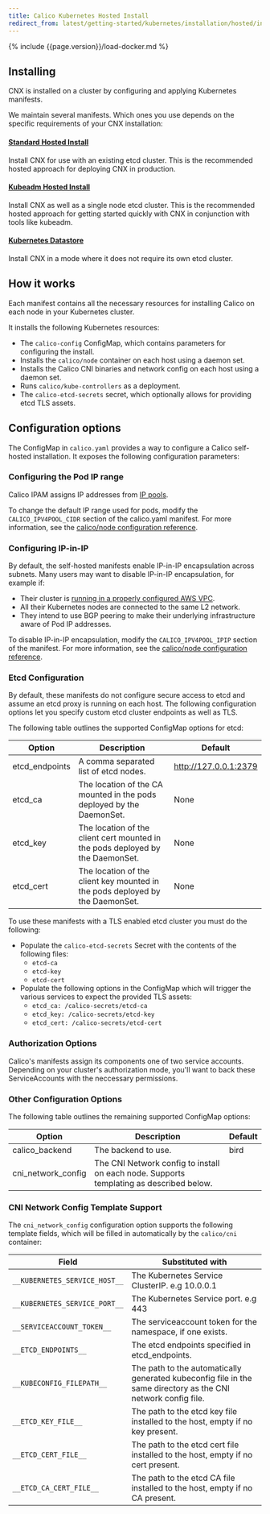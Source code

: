 ```yaml
---
title: Calico Kubernetes Hosted Install
redirect_from: latest/getting-started/kubernetes/installation/hosted/index
---
```


{% include {{page.version}}/load-docker.md %}

## Installing

CNX is installed on a cluster by configuring and applying Kubernetes manifests.

We maintain several manifests.  Which ones you use depends on the specific
requirements of your CNX installation:

#### [Standard Hosted Install](hosted)

Install CNX for use with an existing etcd cluster.  This is
the recommended hosted approach for deploying CNX in production.

#### [Kubeadm Hosted Install](kubeadm/)

Install CNX as well as a single node etcd cluster.  This is the recommended hosted approach
for getting started quickly with CNX in conjunction with tools like kubeadm.

#### [Kubernetes Datastore](kubernetes-datastore/)

Install CNX in a mode where it does not require its own etcd cluster.

## How it works

Each manifest contains all the necessary resources for installing Calico on each node in your Kubernetes cluster.

It installs the following Kubernetes resources:

- The `calico-config` ConfigMap, which contains parameters for configuring the install.
- Installs the `calico/node` container on each host using a daemon set.
- Installs the Calico CNI binaries and network config on each host using a daemon set.
- Runs `calico/kube-controllers` as a deployment.
- The `calico-etcd-secrets` secret, which optionally allows for providing etcd TLS assets.

## Configuration options

The ConfigMap in `calico.yaml` provides a way to configure a Calico self-hosted installation.  It exposes
the following configuration parameters:

### Configuring the Pod IP range

Calico IPAM assigns IP addresses from [IP pools]({{site.baseurl}}/{{page.version}}/reference/calicoctl/resources/ippool).

To change the default IP range used for pods, modify the `CALICO_IPV4POOL_CIDR` section of the calico.yaml manifest.  For more
information, see the [calico/node configuration reference]({{site.baseurl}}/{{page.version}}/reference/node/configuration).

### Configuring IP-in-IP

By default, the self-hosted manifests enable IP-in-IP encapsulation across subnets.  Many users may
want to disable IP-in-IP encapsulation, for example if:

- Their cluster is [running in a properly configured AWS VPC]({{site.baseurl}}/{{page.version}}/reference/public-cloud/aws).
- All their Kubernetes nodes are connected to the same L2 network.
- They intend to use BGP peering to make their underlying infrastructure aware of Pod IP addresses.

To disable IP-in-IP encapsulation, modify the `CALICO_IPV4POOL_IPIP` section of the manifest.  For more
information, see the [calico/node configuration reference]({{site.baseurl}}/{{page.version}}/reference/node/configuration).

### Etcd Configuration

By default, these manifests do not configure secure access to etcd and assume an etcd proxy is running on each host.  The following configuration
options let you specify custom etcd cluster endpoints as well as TLS.

The following table outlines the supported ConfigMap options for etcd:

| Option                 | Description    | Default
|------------------------|----------------|----------
| etcd_endpoints         | A comma separated list of etcd nodes. | http://127.0.0.1:2379
| etcd_ca                | The location of the CA mounted in the pods deployed by the DaemonSet. | None
| etcd_key               | The location of the client cert mounted in the pods deployed by the DaemonSet. | None
| etcd_cert              | The location of the client key mounted in the pods deployed by the DaemonSet. | None

To use these manifests with a TLS enabled etcd cluster you must do the following:

- Populate the `calico-etcd-secrets` Secret with the contents of the following files:
  - `etcd-ca`
  - `etcd-key`
  - `etcd-cert`
- Populate the following options in the ConfigMap which will trigger the various services to expect the provided TLS assets:
  - `etcd_ca: /calico-secrets/etcd-ca`
  - `etcd_key: /calico-secrets/etcd-key`
  - `etcd_cert: /calico-secrets/etcd-cert`

### Authorization Options

Calico's manifests assign its components one of two service accounts.
Depending on your cluster's authorization mode, you'll want to back these
ServiceAccounts with the neccessary permissions.

### Other Configuration Options

The following table outlines the remaining supported ConfigMap options:

| Option                 | Description         | Default
|------------------------|---------------------|----------
| calico_backend         | The backend to use. | bird
| cni_network_config     | The CNI Network config to install on each node.  Supports templating as described below. |

### CNI Network Config Template Support

The `cni_network_config` configuration option supports the following template fields, which will
be filled in automatically by the `calico/cni` container:

| Field                                 | Substituted with
|---------------------------------------|----------------------------------
| `__KUBERNETES_SERVICE_HOST__`         | The Kubernetes Service ClusterIP. e.g 10.0.0.1
| `__KUBERNETES_SERVICE_PORT__`         | The Kubernetes Service port. e.g 443
| `__SERVICEACCOUNT_TOKEN__`            | The serviceaccount token for the namespace, if one exists.
| `__ETCD_ENDPOINTS__`                  | The etcd endpoints specified in etcd_endpoints.
| `__KUBECONFIG_FILEPATH__`             | The path to the automatically generated kubeconfig file in the same directory as the CNI network config file.
| `__ETCD_KEY_FILE__`                   | The path to the etcd key file installed to the host, empty if no key present.
| `__ETCD_CERT_FILE__`                  | The path to the etcd cert file installed to the host, empty if no cert present.
| `__ETCD_CA_CERT_FILE__`               | The path to the etcd CA file installed to the host, empty if no CA present.
